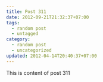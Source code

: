 ```yaml
---
title: Post 311
date: 2012-09-21T21:32:37+07:00
tags:
  - random post
  - untagged
category:
  - random post
  - uncategorized
updated: 2012-04-14T20:40:37+07:00
---
```

This is content of post 311